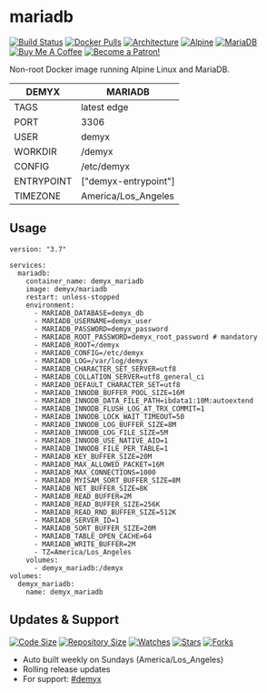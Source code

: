 # mariadb
[![Build Status](https://img.shields.io/travis/demyxco/mariadb?style=flat)](https://travis-ci.org/demyxco/mariadb)
[![Docker Pulls](https://img.shields.io/docker/pulls/demyx/mariadb?style=flat&color=blue)](https://hub.docker.com/r/demyx/mariadb)
[![Architecture](https://img.shields.io/badge/linux-amd64-important?style=flat&color=blue)](https://hub.docker.com/r/demyx/mariadb)
[![Alpine](https://img.shields.io/badge/alpine-3.11.6-informational?style=flat&color=blue)](https://hub.docker.com/r/demyx/mariadb)
[![MariaDB](https://img.shields.io/badge/mariadb-10.4.12-informational?style=flat&color=blue)](https://hub.docker.com/r/demyx/mariadb)
[![Buy Me A Coffee](https://img.shields.io/badge/buy_me_coffee-$5-informational?style=flat&color=blue)](https://www.buymeacoffee.com/VXqkQK5tb)
[![Become a Patron!](https://img.shields.io/badge/become%20a%20patron-$5-informational?style=flat&color=blue)](https://www.patreon.com/bePatron?u=23406156)

Non-root Docker image running Alpine Linux and MariaDB.

DEMYX | MARIADB
--- | ---
TAGS | latest edge
PORT | 3306
USER | demyx
WORKDIR | /demyx
CONFIG | /etc/demyx
ENTRYPOINT | ["demyx-entrypoint"]
TIMEZONE | America/Los_Angeles

## Usage
```
version: "3.7"

services:
  mariadb:
    container_name: demyx_mariadb
    image: demyx/mariadb
    restart: unless-stopped
    environment:
      - MARIADB_DATABASE=demyx_db
      - MARIADB_USERNAME=demyx_user
      - MARIADB_PASSWORD=demyx_password
      - MARIADB_ROOT_PASSWORD=demyx_root_password # mandatory
      - MARIADB_ROOT=/demyx
      - MARIADB_CONFIG=/etc/demyx
      - MARIADB_LOG=/var/log/demyx
      - MARIADB_CHARACTER_SET_SERVER=utf8
      - MARIADB_COLLATION_SERVER=utf8_general_ci
      - MARIADB_DEFAULT_CHARACTER_SET=utf8
      - MARIADB_INNODB_BUFFER_POOL_SIZE=16M
      - MARIADB_INNODB_DATA_FILE_PATH=ibdata1:10M:autoextend
      - MARIADB_INNODB_FLUSH_LOG_AT_TRX_COMMIT=1
      - MARIADB_INNODB_LOCK_WAIT_TIMEOUT=50
      - MARIADB_INNODB_LOG_BUFFER_SIZE=8M
      - MARIADB_INNODB_LOG_FILE_SIZE=5M
      - MARIADB_INNODB_USE_NATIVE_AIO=1
      - MARIADB_INNODB_FILE_PER_TABLE=1
      - MARIADB_KEY_BUFFER_SIZE=20M
      - MARIADB_MAX_ALLOWED_PACKET=16M
      - MARIADB_MAX_CONNECTIONS=1000
      - MARIADB_MYISAM_SORT_BUFFER_SIZE=8M
      - MARIADB_NET_BUFFER_SIZE=8K
      - MARIADB_READ_BUFFER=2M
      - MARIADB_READ_BUFFER_SIZE=256K
      - MARIADB_READ_RND_BUFFER_SIZE=512K
      - MARIADB_SERVER_ID=1
      - MARIADB_SORT_BUFFER_SIZE=20M
      - MARIADB_TABLE_OPEN_CACHE=64
      - MARIADB_WRITE_BUFFER=2M
      - TZ=America/Los_Angeles
    volumes:
      - demyx_mariadb:/demyx
volumes:
  demyx_mariadb:
    name: demyx_mariadb
```

## Updates & Support
[![Code Size](https://img.shields.io/github/languages/code-size/demyxco/mariadb?style=flat&color=blue)](https://github.com/demyxco/mariadb)
[![Repository Size](https://img.shields.io/github/repo-size/demyxco/mariadb?style=flat&color=blue)](https://github.com/demyxco/mariadb)
[![Watches](https://img.shields.io/github/watchers/demyxco/mariadb?style=flat&color=blue)](https://github.com/demyxco/mariadb)
[![Stars](https://img.shields.io/github/stars/demyxco/mariadb?style=flat&color=blue)](https://github.com/demyxco/mariadb)
[![Forks](https://img.shields.io/github/forks/demyxco/mariadb?style=flat&color=blue)](https://github.com/demyxco/mariadb)

* Auto built weekly on Sundays (America/Los_Angeles)
* Rolling release updates
* For support: [#demyx](https://webchat.freenode.net/?channel=#demyx)

